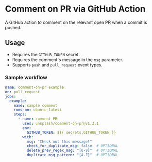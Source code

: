# Comment on PR via GitHub Action

A GitHub action to comment on the relevant open PR when a commit is pushed.

## Usage

- Requires the `GITHUB_TOKEN` secret.
- Requires the comment's message in the `msg` parameter.
- Supports `push` and `pull_request` event types.

### Sample workflow

```yaml
name: comment-on-pr example
on: pull_request
jobs:
  example:
    name: sample comment
    runs-on: ubuntu-latest
    steps:
      - name: comment PR
        uses: unsplash/comment-on-pr@v1.3.1
        env:
          GITHUB_TOKEN: ${{ secrets.GITHUB_TOKEN }}
        with:
          msg: "Check out this message!"
          check_for_duplicate_msg: false  # OPTIONAL
          delete_prev_regex_msg: "[0-9]"  # OPTIONAL
          duplicate_msg_pattern: "[A-Z]"  # OPTIONAL
```
